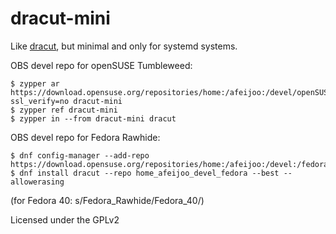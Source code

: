 dracut-mini
====

Like [dracut](https://github.com/dracutdevs/dracut), but minimal and only for
systemd systems.

OBS devel repo for openSUSE Tumbleweed:

```
$ zypper ar https://download.opensuse.org/repositories/home:/afeijoo:/devel/openSUSE_Tumbleweed/?ssl_verify=no dracut-mini
$ zypper ref dracut-mini
$ zypper in --from dracut-mini dracut
```

OBS devel repo for Fedora Rawhide:

```
$ dnf config-manager --add-repo https://download.opensuse.org/repositories/home:/afeijoo:/devel:/fedora/Fedora_Rawhide/home:afeijoo:devel:fedora.repo
$ dnf install dracut --repo home_afeijoo_devel_fedora --best --allowerasing
```

(for Fedora 40: s/Fedora_Rawhide/Fedora_40/)

Licensed under the GPLv2
